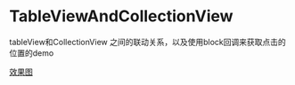 # TableViewAndCollectionView
tableView和CollectionView 之间的联动关系，以及使用block回调来获取点击的位置的demo

[效果图](http://img.blog.csdn.net/20161106235013577)


